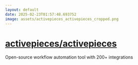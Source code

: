 ```yaml
---
layout: default
date: 2025-02-23T01:57:48.693752
image: assets/activepieces_activepieces_cropped.png
---
```


# [activepieces/activepieces](https://github.com/activepieces/activepieces)

Open-source workflow automation tool with 200+ integrations
